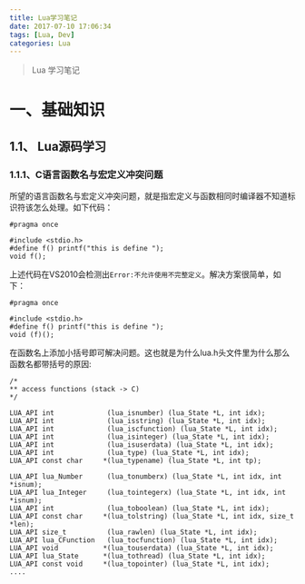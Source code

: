 ```yaml
---
title: Lua学习笔记
date: 2017-07-10 17:06:34
tags: [Lua, Dev]
categories: Lua
---
```


> Lua 学习笔记

<!--More-->

# 一、基础知识
## 1.1、 Lua源码学习
### 1.1.1、C语言函数名与宏定义冲突问题
所望的语言函数名与宏定义冲突问题，就是指宏定义与函数相同时编译器不知道标识符该怎么处理。如下代码：

	#pragma once

	#include <stdio.h>
	#define f() printf("this is define ");
	void f();

上述代码在VS2010会检测出`Error:不允许使用不完整定义`。解决方案很简单，如下：

	#pragma once

	#include <stdio.h>
	#define f() printf("this is define ");
	void (f)();

在函数名上添加小括号即可解决问题。这也就是为什么lua.h头文件里为什么那么函数名都带括号的原因:

	/*
	** access functions (stack -> C)
	*/
	
	LUA_API int             (lua_isnumber) (lua_State *L, int idx);
	LUA_API int             (lua_isstring) (lua_State *L, int idx);
	LUA_API int             (lua_iscfunction) (lua_State *L, int idx);
	LUA_API int             (lua_isinteger) (lua_State *L, int idx);
	LUA_API int             (lua_isuserdata) (lua_State *L, int idx);
	LUA_API int             (lua_type) (lua_State *L, int idx);
	LUA_API const char     *(lua_typename) (lua_State *L, int tp);
	
	LUA_API lua_Number      (lua_tonumberx) (lua_State *L, int idx, int *isnum);
	LUA_API lua_Integer     (lua_tointegerx) (lua_State *L, int idx, int *isnum);
	LUA_API int             (lua_toboolean) (lua_State *L, int idx);
	LUA_API const char     *(lua_tolstring) (lua_State *L, int idx, size_t *len);
	LUA_API size_t          (lua_rawlen) (lua_State *L, int idx);
	LUA_API lua_CFunction   (lua_tocfunction) (lua_State *L, int idx);
	LUA_API void	       *(lua_touserdata) (lua_State *L, int idx);
	LUA_API lua_State      *(lua_tothread) (lua_State *L, int idx);
	LUA_API const void     *(lua_topointer) (lua_State *L, int idx);
	....
